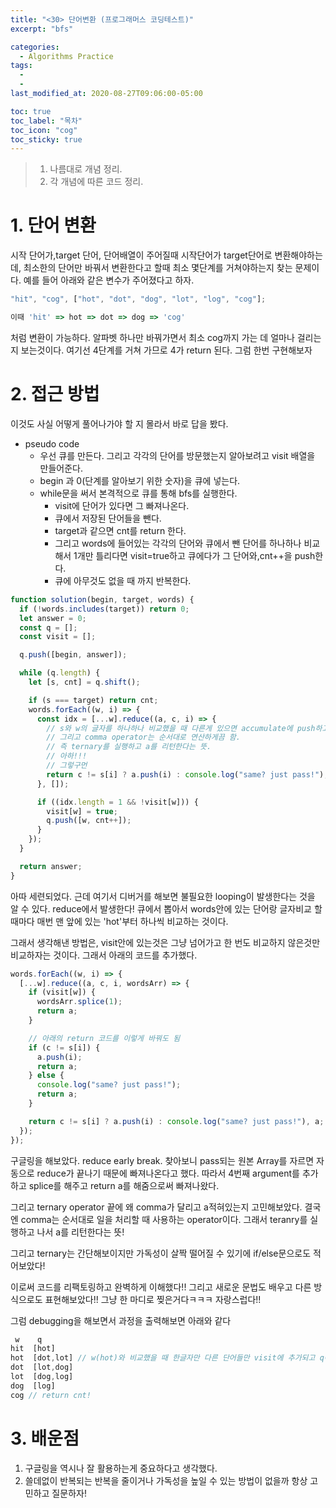 ```yaml
---
title: "<30> 단어변환 (프로그래머스 코딩테스트)"
excerpt: "bfs"

categories:
  - Algorithms Practice
tags:
  -
  -
last_modified_at: 2020-08-27T09:06:00-05:00

toc: true
toc_label: "목차"
toc_icon: "cog"
toc_sticky: true
---
```


> 1. 나름대로 개념 정리.
> 2. 각 개념에 따른 코드 정리.

# 1. 단어 변환

시작 단어가,target 단어, 단어배열이 주어질때 시작단어가 target단어로 변환해야하는데, 최소한의 단어만 바꿔서 변환한다고 할때 최소 몇단계를 거쳐야하는지 찾는 문제이다. 예를 들어 아래와 같은 변수가 주어졌다고 하자.

```javascript
"hit", "cog", ["hot", "dot", "dog", "lot", "log", "cog"];

이때 'hit' => hot => dot => dog => 'cog'
```

처럼 변환이 가능하다. 알파벳 하나만 바꿔가면서 최소 cog까지 가는 데 얼마나 걸리는지 보는것이다. 여기선 4단계를 거쳐 가므로 4가 return 된다. 그럼 한번 구현해보자

# 2. 접근 방법

이것도 사실 어떻게 풀어나가야 할 지 몰라서 바로 답을 봤다.

- pseudo code
  - 우선 큐를 만든다. 그리고 각각의 단어를 방문했는지 알아보려고 visit 배열을 만들어준다.
  - begin 과 0(단계를 알아보기 위한 숫자)을 큐에 넣는다.
  - while문을 써서 본격적으로 큐를 통해 bfs를 실행한다.
    - visit에 단어가 있다면 그 빠져나온다.
    - 큐에서 저장된 단어들을 뺀다.
    - target과 같으면 cnt를 return 한다.
    - 그리고 words에 들어있는 각각의 단어와 큐에서 뺀 단어를 하나하나 비교해서 1개만 틀리다면 visit=true하고 큐에다가 그 단어와,cnt++을 push한다.
    - 큐에 아무것도 없을 때 까지 반복한다.

```javascript
function solution(begin, target, words) {
  if (!words.includes(target)) return 0;
  let answer = 0;
  const q = [];
  const visit = [];

  q.push([begin, answer]);

  while (q.length) {
    let [s, cnt] = q.shift();

    if (s === target) return cnt;
    words.forEach((w, i) => {
      const idx = [...w].reduce((a, c, i) => {
        // s와 w의 글자를 하나하나 비교했을 때 다른게 있으면 accumulate에 push하고 같은게 있으면 a를 그대로 넘겨줌
        // 그리고 comma operator는 순서대로 연산하게끔 함.
        // 즉 ternary를 실행하고 a를 리턴한다는 뜻.
        // 아하!!!
        // 그렇구먼
        return c != s[i] ? a.push(i) : console.log("same? just pass!"), a;
      }, []);

      if ((idx.length = 1 && !visit[w])) {
        visit[w] = true;
        q.push([w, cnt++]);
      }
    });
  }

  return answer;
}
```

아따 세련되었다. 근데 여기서 디버거를 해보면 불필요한 looping이 발생한다는 것을 알 수 있다. reduce에서 발생한다! 큐에서 뽑아서 words안에 있는 단어랑 글자비교 할 때마다 매번 맨 앞에 있는 'hot'부터 하나씩 비교하는 것이다.

그래서 생각해낸 방법은, visit안에 있는것은 그냥 넘어가고 한 번도 비교하지 않은것만 비교하자는 것이다. 그래서 아래의 코드를 추가했다.

```javascript
words.forEach((w, i) => {
  [...w].reduce((a, c, i, wordsArr) => {
    if (visit[w]) {
      wordsArr.splice(1);
      return a;
    }

    // 아래의 return 코드를 이렇게 바꿔도 됨
    if (c != s[i]) {
      a.push(i);
      return a;
    } else {
      console.log("same? just pass!");
      return a;
    }

    return c != s[i] ? a.push(i) : console.log("same? just pass!"), a;
  });
});
```

구글링을 해보았다. reduce early break. 찾아보니 pass되는 원본 Array를 자르면 자동으로 reduce가 끝나기 때문에 빠져나온다고 했다. 따라서 4번째 argument를 추가하고 splice를 해주고 return a를 해줌으로써 빠져나왔다.

그리고 ternary operator 끝에 왜 comma가 달리고 a적혀있는지 고민해보았다. 결국엔 comma는 순서대로 일을 처리할 때 사용하는 operator이다. 그래서 teranry를 실행하고 나서 a를 리턴한다는 뜻!

그리고 ternary는 간단해보이지만 가독성이 살짝 떨어질 수 있기에 if/else문으로도 적어보았다!

이로써 코드를 리팩토링하고 완벽하게 이해했다!! 그리고 새로운 문법도 배우고 다른 방식으로도 표현해보았다!! 그냥 한 마디로 찢은거다ㅋㅋㅋ 자랑스럽다!!

그럼 debugging을 해보면서 과정을 출력해보면 아래와 같다

```javascript
 w    q
hit  [hot]
hot  [dot,lot] // w(hot)와 비교했을 때 한글자만 다른 단어들만 visit에 추가되고 q에 push됨
dot  [lot,dog]
lot  [dog,log]
dog  [log]
cog // return cnt!
```

# 3. 배운점

1. 구글링을 역시나 잘 활용하는게 중요하다고 생각했다.
2. 쓸데없이 반복되는 반복을 줄이거나 가독성을 높일 수 있는 방법이 없을까 항상 고민하고 질문하자!
